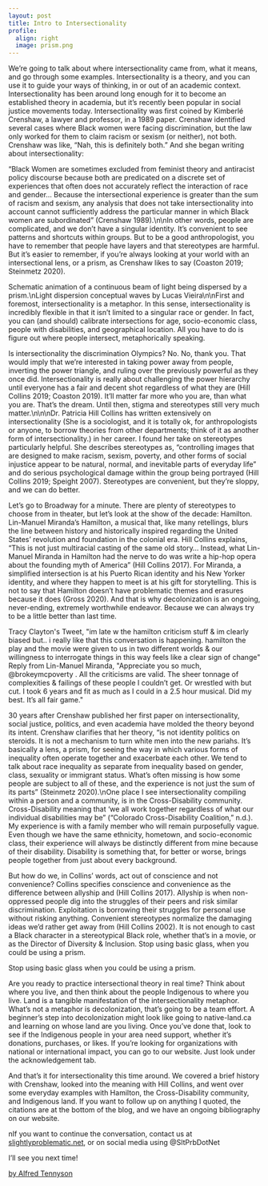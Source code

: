 ```yaml
---
layout: post
title: Intro to Intersectionality
profile:
  align: right
  image: prism.png
---
```


We’re going to talk about where intersectionality came from, what it means, and go through some examples. Intersectionality is a theory, and you can use it to guide your ways of thinking, in or out of an academic context. Intersectionality has been around long enough for it to become an established theory in academia, but it’s recently been popular in social justice movements today. Intersectionality was first coined by Kimberlé Crenshaw, a lawyer and professor, in a 1989 paper. Crenshaw identified several cases where Black women were facing discrimination, but the law only worked for them to claim racism or sexism (or neither), not both. Crenshaw was like, “Nah, this is definitely both.” And she began writing about intersectionality:

“Black Women are sometimes excluded from feminist theory and antiracist policy discourse because both are predicated on a discrete set of experiences that often does not accurately reflect the interaction of race and gender… Because the intersectional experience is greater than the sum of racism and sexism, any analysis that does not take intersectionality into account cannot sufficiently address the particular manner in which Black women are subordinated” (Crenshaw 1989).\n\nIn other words, people are complicated, and we don’t have a singular identity. It’s convenient to see patterns and shortcuts within groups. But to be a good anthropologist, you have to remember that people have layers and that stereotypes are harmful. But it’s easier to remember, if you’re always looking at your world with an intersectional lens, or a prism, as Crenshaw likes to say (Coaston 2019; Steinmetz 2020).

Schematic animation of a continuous beam of light being dispersed by a prism.\nLight dispersion conceptual waves by Lucas Vieira\n\nFirst and foremost, intersectionality is a metaphor. In this sense, intersectionality is incredibly flexible in that it isn’t limited to a singular race or gender. In fact, you can (and should) calibrate intersections for age, socio-economic class, people with disabilities, and geographical location. All you have to do is figure out where people intersect, metaphorically speaking.

Is intersectionality the discrimination Olympics? No. No, thank you. That would imply that we’re interested in taking power away from people, inverting the power triangle, and ruling over the previously powerful as they once did. Intersectionality is really about challenging the power hierarchy until everyone has a fair and decent shot regardless of what they are (Hill Collins 2019; Coaston 2019). It’ll matter far more who you are, than what you are. That’s the dream. Until then, stigma and stereotypes still very much matter.\n\n\nDr. Patricia Hill Collins has written extensively on intersectionality (She is a sociologist, and it is totally ok, for anthropologists or anyone, to borrow theories from other departments; think of it as another form of intersectionality.) in her career. I found her take on stereotypes particularly helpful. She describes stereotypes as, “controlling images that are designed to make racism, sexism, poverty, and other forms of social injustice appear to be natural, normal, and inevitable parts of everyday life” and do serious psychological damage within the group being portrayed (Hill Collins 2019; Speight 2007). Stereotypes are convenient, but they’re sloppy, and we can do better.

Let’s go to Broadway for a minute. There are plenty of stereotypes to choose from in theater, but let’s look at the show of the decade: Hamilton. Lin-Manuel Miranda’s Hamilton, a musical that, like many retellings, blurs the line between history and historically inspired regarding the United States’ revolution and foundation in the colonial era. Hill Collins explains, “This is not just multiracial casting of the same old story… Instead, what Lin-Manuel Miranda in Hamilton had the nerve to do was write a hip-hop opera about the founding myth of America” (Hill Collins 2017). For Miranda, a simplified intersection is at his Puerto Rican identity and his New Yorker identity, and where they happen to meet is at his gift for storytelling. This is not to say that Hamilton doesn’t have problematic themes and erasures because it does (Gross 2020). And that is why decolonization is an ongoing, never-ending, extremely worthwhile endeavor. Because we can always try to be a little better than last time.

Tracy Clayton's Tweet, \"im late w the hamilton criticism stuff & im clearly biased but.. i really like that this conversation is happening. hamilton the play and the movie were given to us in two different worlds & our willingness to interrogate things in this way feels like a clear sign of change" Reply from Lin-Manuel Miranda, "Appreciate you so much,  @brokeymcpoverty . All the criticisms are valid. The sheer tonnage of complexities & failings of these people I couldn’t get. Or wrestled with but cut. I took 6 years and fit as much as I could in a 2.5 hour musical. Did my best. It’s all fair game."

30 years after Crenshaw published her first paper on intersectionality, social justice, politics, and even academia have molded the theory beyond its intent. Crenshaw clarifies that her theory, “is not identity politics on steroids. It is not a mechanism to turn white men into the new pariahs. It’s basically a lens, a prism, for seeing the way in which various forms of inequality often operate together and exacerbate each other. We tend to talk about race inequality as separate from inequality based on gender, class, sexuality or immigrant status. What’s often missing is how some people are subject to all of these, and the experience is not just the sum of its parts” (Steinmetz 2020).\nOne place I see intersectionality compiling within a person and a community, is in the Cross-Disability community. Cross-Disability meaning that ‘we all work together regardless of what our individual disabilities may be” (“Colorado Cross-Disability Coalition,” n.d.). My experience is with a family member who will remain purposefully vague. Even though we have the same ethnicity, hometown, and socio-economic class, their experience will always be distinctly different from mine because of their disability. Disability is something that, for better or worse, brings people together from just about every background. 

But how do we, in Collins’ words, act out of conscience and not convenience? Collins specifies conscience and convenience as the difference between allyship and (Hill Collins 2017). Allyship is when non-oppressed people dig into the struggles of their peers and risk similar discrimination. Exploitation is borrowing their struggles for personal use without risking anything. Convenient stereotypes normalize the damaging ideas we’d rather get away from (Hill Collins 2002). It is not enough to cast a Black character in a stereotypical Black role, whether that’s in a movie, or as the Director of Diversity & Inclusion. Stop using basic glass, when you could be using a prism.

Stop using basic glass when you could be using a prism. 

Are you ready to practice intersectional theory in real time? Think about where you live, and then think about the people Indigenous to where you live. Land is a tangible manifestation of the intersectionality metaphor. What’s not a metaphor is decolonization, that’s going to be a team effort. A beginner’s step into decolonization might look like going to native-land.ca and learning on whose land are you living. Once you’ve done that, look to see if the Indigenous people in your area need support, whether it’s donations, purchases, or likes. If you’re looking for organizations with national or international impact, you can go to our website. Just look under the acknowledgement tab. 

And that’s it for intersectionality this time around. We covered a brief history with Crenshaw, looked into the meaning with Hill Collins, and went over some everyday examples with Hamilton, the Cross-Disability community, and Indigenous land. If you want to follow up on anything I quoted, the citations are at the bottom of the blog, and we have an ongoing bibliography on our website. 

nIf you want to continue the conversation, contact us at [slightlyproblematic.net](https://www.slightlyproblematic.net/post/introintersectionality), or on social media using @SltPrbDotNet

I’ll see you next time!  

[by Alfred Tennyson](https://en.wikisource.org/wiki/Home_They_Brought_Her_Warrior_Dead)